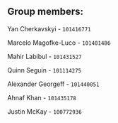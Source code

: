## Group members:

Yan Cherkavskyi - `101416771`

Marcelo Magofke-Luco - `101401486`

Mahir Labibul - `101431527`

Quinn Seguin - `101114275`

Alexander Georgeff - `101440051`

Ahnaf Khan - `101435178`

Justin McKay - `100772936`
